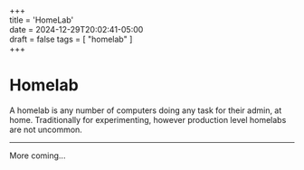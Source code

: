 +++  
title = 'HomeLab'  
date = 2024-12-29T20:02:41-05:00  
draft = false
tags = [ "homelab" ]  
+++

# Homelab

A homelab is any number of computers doing any task for their admin, at home. Traditionally for experimenting, however production level homelabs are not uncommon.

---

More coming...